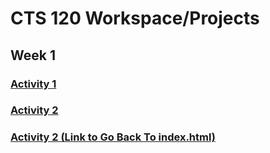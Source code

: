 # CTS 120 Workspace/Projects

## Week 1

### [Activity 1](/activity1/part1/test.html)
### [Activity 2](/activity1/part1/index.html)
### [Activity 2 (Link to Go Back To index.html)](/activity1/part1/index.html)